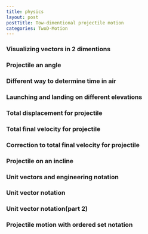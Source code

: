 ```yaml
---
title: physics
layout: post
postTitle: Tow-dimentional projectile motion
categories: TwoD-Motion
---
```


### Visualizing vectors in 2 dimentions

<div class="row">
  <div class="col-sm-6">
    <div id="svg01"></div>
  </div>
  <div class="col-sm-6"></div>
</div>

### Projectile an angle

### Different way to determine time in air

### Launching and landing on different elevations

### Total displacement for projectile

### Total final velocity for projectile

### Correction to  total final velocity for projectile

### Projectile on an incline

### Unit vectors and engineering notation

### Unit vector notation

### Unit vector notation(part 2)

### Projectile motion with ordered set notation  
 

<script type="text/javascript" src="http://cdn.mathjax.org/mathjax/latest/MathJax.js?config=TeX-AMS-MML_HTMLorMML"></script>
<script src="http://d3js.org/d3.v3.min.js" charset="utf-8"></script>
<script>
  var pi = Math.PI;
  var aDegree = pi/180;

  function drawVector(svg,x,y,degrees,length,color,name){
    var vectorData = [];
    var radians = degrees * aDegree;
    var radians1 = pi + radians + pi/6;
    var radians2 = pi + radians - pi/6;

    vectorData.push([x,y]);
    vectorData.push([Math.cos(radians)*length+x,Math.sin(radians)*length+y]);
    vectorData.push([vectorData[1][0]+Math.cos(radians1)*10,
                     vectorData[1][1]+Math.sin(radians1)*10]);
    vectorData.push([Math.cos(radians)*length+x,Math.sin(radians)*length+y]);
    vectorData.push([vectorData[3][0]+Math.cos(radians2)*10,
                     vectorData[3][1]+Math.sin(radians2)*10]);

    var vectorArrow = d3.svg.line()
        .x(function(d) { return (d[0]); })
        .y(function(d) { return (d[1]); })
        .interpolate("linear");

    svg.append("path")
          .attr("d", vectorArrow(vectorData))
          .attr("stroke", function(){return color})
          .attr("stroke-width", 2)
          .attr("fill", "none");   
  
  };

  var height = 400;
  var width = 400;

/**
  2-dimentional vectors
*/

var svg01 = d3.select("#svg01")
                .append("svg")
                .attr("height",height)
                .attr("width",width);

 drawVector(svg01,100,300,-45,100,"red","a");               


</script>
